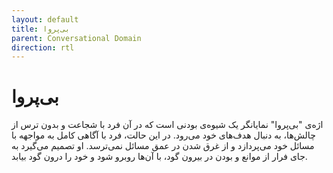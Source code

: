 ```yaml
---
layout: default
title: بی‌پروا
parent: Conversational Domain
direction: rtl
---
```


# بی‌پروا
اژه‌ی "بی‌پروا" نمایانگر یک شیوه‌ی بودنی است که در آن فرد با شجاعت و بدون ترس از چالش‌ها، به دنبال هدف‌های خود می‌رود. در این حالت، فرد با آگاهی کامل به مواجهه با مسائل خود می‌پردازد و از غرق شدن در عمق مسائل نمی‌ترسد. او تصمیم می‌گیرد به جای فرار از موانع و بودن در بیرون گود، با آن‌ها روبرو شود و خود را درون گود بیابد.
